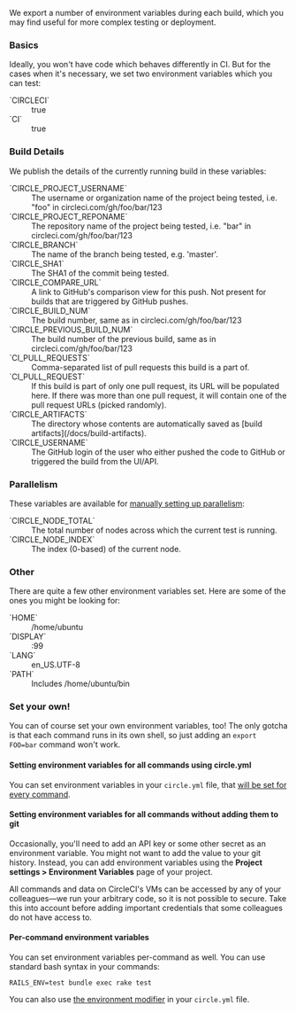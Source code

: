 <!--

title: Environment variables
last_updated: Feb 2, 2013

-->

We export a number of environment variables during each build, which you may find
useful for more complex testing or deployment.

### Basics

Ideally, you won't have code which behaves differently in CI. But for the cases
when it's necessary, we set two environment variables which you can test:

<dl>
  <dt>
    `CIRCLECI`
  </dt>
  <dd>
    true
  </dd>
  <dt>
    `CI`
  </dt>
  <dd>
    true
  </dd>
</dl>

### Build Details

We publish the details of the currently running build in these variables:

<dl>
  <dt>
    `CIRCLE_PROJECT_USERNAME`
  </dt>
  <dd>
    The username or organization name of the project being tested, i.e. "foo" in circleci.com/gh/foo/bar/123
  </dd>
  <dt>
    `CIRCLE_PROJECT_REPONAME`
  </dt>
  <dd>
    The repository name of the project being tested, i.e. "bar" in circleci.com/gh/foo/bar/123
  </dd>
  <dt>
    `CIRCLE_BRANCH`
  </dt>
  <dd>
    The name of the branch being tested, e.g. 'master'.
  </dd>
  <dt>
    `CIRCLE_SHA1`
  </dt>
  <dd>
    The SHA1 of the commit being tested.
  </dd>
  <dt>
    `CIRCLE_COMPARE_URL`
  </dt>
  <dd>
    A link to GitHub's comparison view for this push. Not present for builds that are triggered by GitHub pushes.
  </dd>
  <dt>
    `CIRCLE_BUILD_NUM`
  </dt>
  <dd>
    The build number, same as in circleci.com/gh/foo/bar/123
  </dd>
  <dt>
    `CIRCLE_PREVIOUS_BUILD_NUM`
  </dt>
  <dd>
    The build number of the previous build, same as in circleci.com/gh/foo/bar/123
  </dd>
  <dt>
    `CI_PULL_REQUESTS`
  </dt>
  <dd>
    Comma-separated list of pull requests this build is a part of.
  </dd>
  <dt>
    `CI_PULL_REQUEST`
  </dt>
  <dd>
    If this build is part of only one pull request, its URL will be populated here. If there was more than one pull request, it will contain one of the pull request URLs (picked randomly).
  </dd>
  <dt>
    `CIRCLE_ARTIFACTS`
  </dt>
  <dd>
    The directory whose contents are automatically saved as [build artifacts](/docs/build-artifacts).
  </dd>
  <dt>
    `CIRCLE_USERNAME`
  </dt>
  <dd>
    The GitHub login of the user who either pushed the code to GitHub or triggered the build from the UI/API.
  </dd>

</dl>

### Parallelism

These variables are available for [manually setting up parallelism](/docs/parallel-manual-setup):

<dl>
  <dt>
    `CIRCLE_NODE_TOTAL`
  </dt>
  <dd>
    The total number of nodes across which the current test is running.
  </dd>
  <dt>
    `CIRCLE_NODE_INDEX`
  </dt>
  <dd>
    The index (0-based) of the current node.
  </dd>
</dl>

### Other

There are quite a few other environment variables set. Here are some of
the ones you might be looking for:

<dl>
  <dt>
    `HOME`
  </dt>
  <dd>
    /home/ubuntu
  </dd>
  <dt>
    `DISPLAY`
  </dt>
  <dd>
    :99
  </dd>
  <dt>
    `LANG`
  </dt>
  <dd>
    en_US.UTF-8
  </dd>
  <dt>
    `PATH`
  </dt>
  <dd>
    Includes /home/ubuntu/bin
  </dd>
</dl>

<h3 id="custom">Set your own!</h3>

You can of course set your own environment variables, too!
The only gotcha is that each command runs in its own shell, so just adding an
`export FOO=bar` command won't work.

#### Setting environment variables for all commands using circle.yml

You can set environment variables in your `circle.yml` file, that
[will be set for every command](/docs/configuration#environment).

#### Setting environment variables for all commands without adding them to git

Occasionally, you'll need to add an API key or some other secret as
an environment variable.  You might not want to add the value to your
git history.  Instead, you can add environment variables using the
**Project settings &gt; Environment Variables** page of your project.

All commands and data on CircleCI's VMs can be accessed by any of your colleagues&mdash;we run your arbitrary code, so it is not possible to secure.
Take this into account before adding important credentials that some colleagues do not have access to.

#### Per-command environment variables

You can set environment variables per-command as well.
You can use standard bash syntax in your commands:

```
RAILS_ENV=test bundle exec rake test
```

You can also use [the environment modifier](/docs/configuration#modifiers) in your
`circle.yml` file.
